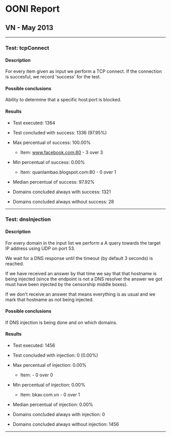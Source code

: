 # OONI Report
## VN - May 2013
*******
### Test: tcpConnect
#### Description
For every item given as input we perform a TCP connect. If the connection is succesful, we record 'success' for the test.
#### Possible conclusions
Ability to determine that a specific host:port is blocked.
#### Results
* Test executed: 1364
* Test concluded with success: 1336 (97.95%)


* Max percentual of success: 100.00%
	* Item: www.facebook.com:80 - 3 over 3
* Min percentual of success: 0.00%
	* Item: quanlambao.blogspot.com:80 - 0 over 1
* Median percentual of success: 97.92%


* Domains concluded always with success: 1321
* Domains concluded always without success: 28

*******
### Test: dnsInjection
#### Description
For every domain in the input list we perform a A query towards the target IP address using UDP on port 53.

We wait for a DNS response until the timeout (by default 3 seconds) is reached.

If we have received an answer by that time we say that that hostname is being injected (since the endpoint is not a DNS resolver the answer we got must have been injected by the censorship middle boxes).

If we don't receive an answer that means everything is as usual and we mark that hostname as not being injected.
#### Possible conclusions
If DNS injection is being done and on which domains.
#### Results
* Test executed: 1456
* Test concluded with injection: 0 (0.00%)


* Max percentual of injection: 0.00%
	* Item:  - 0 over 0
* Min percentual of injection: 0.00%
	* Item: bkav.com.vn - 0 over 1
* Median percentual of injection: 0.00%


* Domains concluded always with injection: 0
* Domains concluded always without injection: 1456

*******
